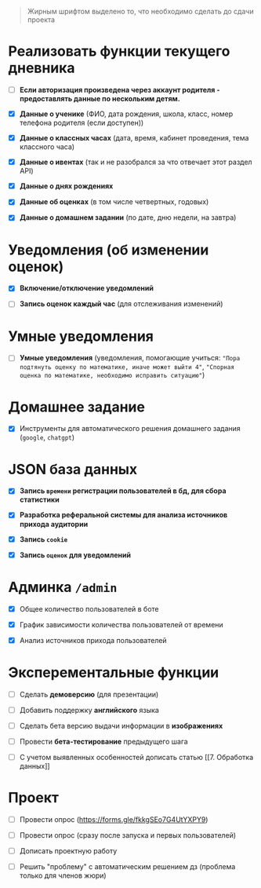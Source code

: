 > Жирным шрифтом выделено то, что необходимо сделать до сдачи проекта

# Реализовать функции текущего дневника

- [ ] **Если авторизация произведена через аккаунт родителя - предоставлять данные по нескольким детям.**

- [x] **Данные о ученике** (ФИО, дата рождения, школа, класс, номер телефона родителя (если доступен))

- [x] **Данные о классных часах** (дата, время, кабинет проведения, тема классного часа)

- [x] **Данные о ивентах** (так и не разобрался за что отвечает этот раздел API)

- [x] **Данные о днях рождениях**

- [x] **Данные об оценках** (в том числе четвертных, годовых)

- [x] **Данные о домашнем задании** (по дате, дню недели, на завтра)

# Уведомления (об изменении оценок)

- [x] **Включение/отключение уведомлений**

- [ ] **Запись оценок каждый час** (для отслеживания изменений)

# Умные уведомления
	
- [ ] **Умные уведомления** (уведомления, помогающие учиться: `"Пора подтянуть оценку по математике, иначе может выйти 4"`, `"Спорная оценка по математике, необходимо исправить ситуацию"`)

# Домашнее задание

- [x] Инструменты для автоматического решения домашнего задания (`google`, `chatgpt`)
	
# JSON база данных

- [x] **Запись `времени` регистрации пользователей в бд, для сбора статистики**

- [x] **Разработка реферальной системы для анализа источников прихода аудитории**

- [x] **Запись `cookie`**

- [x] **Запись `оценок` для уведомлений**


# Админка `/admin`

- [x] Общее количество пользователей в боте

- [x] График зависимости количества пользователей от времени

- [x] Анализ источников прихода пользователей

# Эксперементальные функции

- [ ] Сделать **демоверсию** (для презентации)

- [ ] Добавить поддержку **английского** языка

- [ ] Сделать бета версию выдачи информации в **изображениях** 

- [ ] Провести **бета-тестирование** предыдущего шага

- [ ] С учетом выявленных особенностей дописать статью [[7. Обработка данных]]

# Проект

- [ ] Провести опрос (https://forms.gle/fkkgSEo7G4UtYXPY9)

- [ ] Провести опрос (сразу после запуска и первых пользователей)

- [ ] Дописать проектную работу

- [ ] Решить "проблему" с автоматическим решением дз (проблема только для членов жюри)